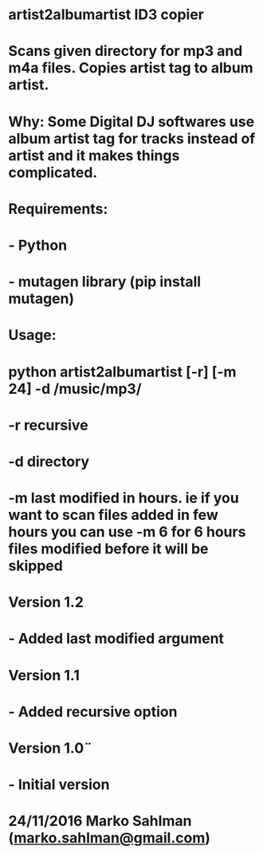 #
# artist2albumartist ID3 copier
#
# Scans given directory for mp3 and m4a files. Copies artist tag to album artist.
# Why: Some Digital DJ softwares use album artist tag for tracks instead of artist and it makes things complicated.
#
# Requirements:
# - Python
# - mutagen library (pip install mutagen)
#
# Usage:
# python artist2albumartist [-r] [-m 24] -d /music/mp3/ 
#
# -r recursive
# -d directory
# -m last modified in hours. ie if you want to scan files added in few hours you can use -m 6 for 6 hours files modified before it will be skipped
#
#
#
# Version 1.2
# - Added last modified argument
#
# Version 1.1
# - Added recursive option
# Version 1.0¨
# - Initial version
#
#
# 24/11/2016 Marko Sahlman (marko.sahlman@gmail.com)
#
